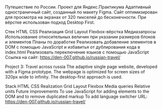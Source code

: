 Путешествие по России. Проект для Яндекс.Практикума
Адаптивный одностраничный сайт, созданный по макету Figma. Сайт оптимизирован для просмотра на экранах от 320 пикселей до бесконечности. При вёрстке использован подход Desktop First.

Стек
HTML
CSS
Реализация
Grid Layout
Flexbox-вёрстка
Медиазапросы
Использование относительных величин при указании размеров блоков и элементов
Планы по доработке
Реализовать добавление элементов в DOM с помощью JavaScript и избавитья от дублирования кода в index.html
Реализовать переключение языков с помощью JavaScript
Ссылка на сайт:
https://den-007.github.io/russian-travel/

Project 3: Travel across russia
The adaptive single page website, developed with a Figma prototype. The webpage is optimized for screen sizes of 320px wide to infinity. The desktop-first approach is used.

Stack
HTML
CSS
Realization
Grid Layout
Flexbox
Media queries
Relative units
Future improvements
To use JavaScript for adding elements to the DOM and to remove duplicated markup
To add language switcher
URL:
https://den-007.github.io/russian-travel/